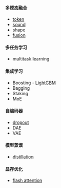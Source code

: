 #### 多模态融合
- [token](Multimodality_Fusion/token_modality.md)
- [sound](Multimodality_Fusion/sound_modality.md)
- [shape](Multimodality_Fusion/shape_modality.md)
- [fusion](Multimodality_Fusion/modality_fusion.md)

#### 多任务学习
- multitask learning


#### 集成学习
- Boosting
      - [LightGBM](Ensemble/Ensemble/Boosting/lightgbm.md)
- Bagging
- Staking
- MoE


#### 自编码器
- [dropout](AutoEncoder/Dropout/dropout.md)
- DAE
- VAE

#### 模型蒸馏
- [distillation](Distillation/index.md)

#### 显存优化
- [flash attention](Memory_Saving/Flash_Attention/FlashAttention.md)